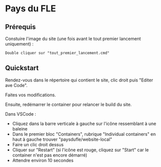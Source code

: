 # Pays du FLE

## Prérequis

Constuire l'image du site (une fois avant le tout premier lancement uniquement) :

```
Double cliquer sur "tout_premier_lancement.cmd"
```

## Quickstart

Rendez-vous dans le répertoire qui contient le site, clic droit puis "Editer ave Code".

Faites vos modifications.

Ensuite, redémarrer le container pour relancer le build du site.

Dans VSCode :

- Cliquez dans la barre verticale à gauche sur l'icône ressemblant à une baleine
- Dans le premier bloc "Containers", rubrique "Individual containers" en haut à gauche trouver "paysdufle/website-local"
- Faire un clic droit dessus
- Cliquer sur "Restart" (si l'icône est rouge, cliquez sur "Start" car le container n'est pas encore démarré)
- Attendre environ 10 secondes